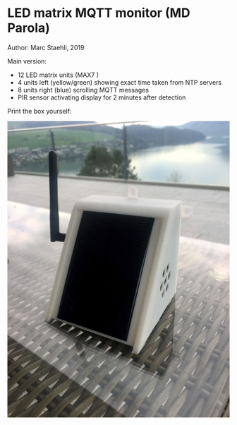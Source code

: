 # LED matrix MQTT monitor (MD Parola)
Author: Marc Staehli, 2019

Main version:
- 12 LED matrix units (MAX7 )
- 4 units left (yellow/green) showing exact time taken from NTP servers
- 8 units right (blue) scrolling MQTT messages
- PIR sensor activating display for 2 minutes after detection

Print the box yourself: 

[![LED matrix MQTT monitor](https://github.com/3KUdelta/Solar_WiFi_Weather_Station/blob/master/IMG_2951.jpg)](https://github.com/3KUdelta/Solar_WiFi_Weather_Station)
